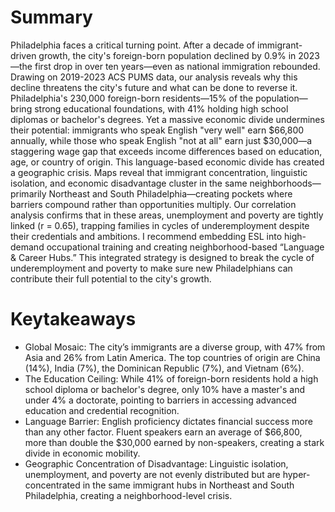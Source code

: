 # Summary
Philadelphia faces a critical turning point. After a decade of immigrant-driven growth, the city's foreign-born population declined by 0.9% in 2023—the first drop in over ten years—even as national immigration rebounded. Drawing on 2019-2023 ACS PUMS data, our analysis reveals why this decline threatens the city's future and what can be done to reverse it. Philadelphia's 230,000 foreign-born residents—15% of the population—bring strong educational foundations, with 41% holding high school diplomas or bachelor's degrees. Yet a massive economic divide undermines their potential: immigrants who speak English "very well" earn $66,800 annually, while those who speak English "not at all" earn just $30,000—a staggering wage gap that exceeds income differences based on education, age, or country of origin. This language-based economic divide has created a geographic crisis. Maps reveal that immigrant concentration, linguistic isolation, and economic disadvantage cluster in the same neighborhoods—primarily Northeast and South Philadelphia—creating pockets where barriers compound rather than opportunities multiply. Our correlation analysis confirms that in these areas, unemployment and poverty are tightly linked (r = 0.65), trapping families in cycles of underemployment despite their credentials and ambitions. I recommend embedding ESL into high-demand occupational training and creating neighborhood-based “Language & Career Hubs.” This integrated strategy is designed to break the cycle of underemployment and poverty to make sure new Philadelphians can contribute their full potential to the city's growth.

# Keytakeaways
- Global Mosaic: The city’s immigrants are a diverse group, with 47% from Asia and 26% from Latin America. The top countries of origin are China (14%), India (7%), the Dominican Republic (7%), and Vietnam (6%).
- The Education Ceiling: While 41% of foreign-born residents hold a high school diploma or bachelor's degree, only 10% have a master's and under 4% a doctorate, pointing to barriers in accessing advanced education and credential recognition.
- Language Barrier: English proficiency dictates financial success more than any other factor. Fluent speakers earn an average of $66,800, more than double the $30,000 earned by non-speakers, creating a stark divide in economic mobility.
- Geographic Concentration of Disadvantage: Linguistic isolation, unemployment, and poverty are not evenly distributed but are hyper-concentrated in the same immigrant hubs in Northeast and South Philadelphia, creating a neighborhood-level crisis.

